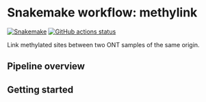 # Snakemake workflow: methylink
[![Snakemake](https://img.shields.io/badge/snakemake-==6.7.0-brightgreen.svg)](https://snakemake.github.io)
[![GitHub actions status](https://github.com/projectoriented/methylink/workflows/Tests/badge.svg?branch=main)](https://github.com/projectoriented/methylink/actions/workflows/main.yml)


Link methylated sites between two ONT samples of the same origin.

## Pipeline overview

## Getting started